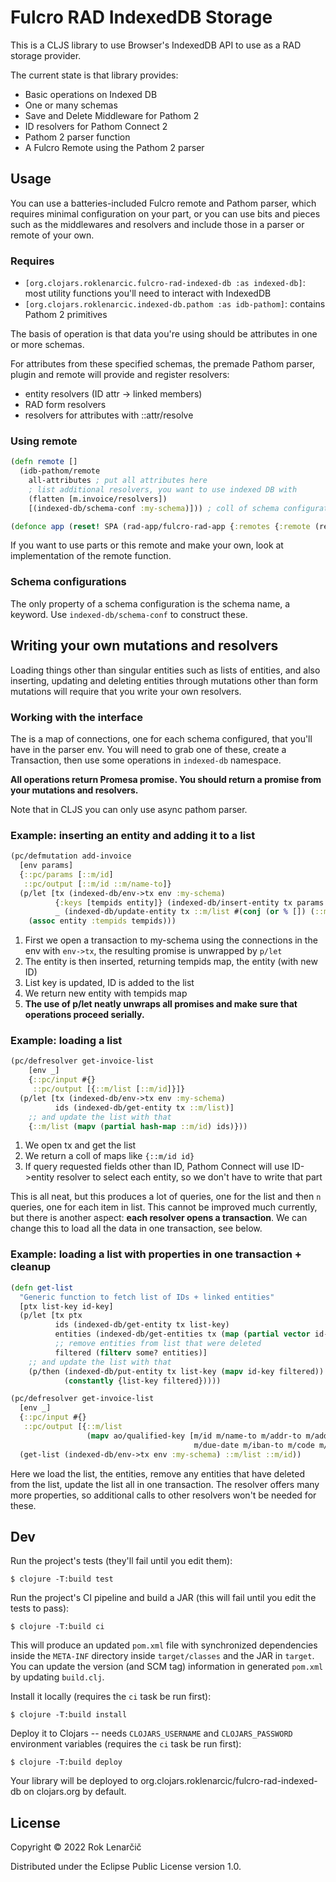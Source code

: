 # Fulcro RAD IndexedDB Storage

This is a CLJS library to use Browser's IndexedDB API to use as a RAD storage provider.

The current state is that library provides:
- Basic operations on Indexed DB
- One or many schemas
- Save and Delete Middleware for Pathom 2
- ID resolvers for Pathom Connect 2
- Pathom 2 parser function
- A Fulcro Remote using the Pathom 2 parser

## Usage

You can use a batteries-included Fulcro remote and Pathom parser, which
requires minimal configuration on your part, or you can use bits and pieces
such as the middlewares and resolvers and include those in a parser or remote
of your own.

### Requires

- `[org.clojars.roklenarcic.fulcro-rad-indexed-db :as indexed-db]`: most utility functions you'll need to interact with IndexedDB
- `[org.clojars.roklenarcic.indexed-db.pathom :as idb-pathom]`: contains Pathom 2 primitives

The basis of operation is that data you're using should be attributes in one or more schemas.

For attributes from these specified schemas, the premade Pathom parser, plugin and remote will provide and register 
resolvers:
- entity resolvers (ID attr -> linked members)
- RAD form resolvers 
- resolvers for attributes with ::attr/resolve 

### Using remote

```clojure
(defn remote []
  (idb-pathom/remote
    all-attributes ; put all attributes here
    ; list additional resolvers, you want to use indexed DB with
    (flatten [m.invoice/resolvers])  
    [(indexed-db/schema-conf :my-schema)])) ; coll of schema configurations

(defonce app (reset! SPA (rad-app/fulcro-rad-app {:remotes {:remote (remote)}})))
```

If you want to use parts or this remote and make your own, look at implementation of the remote function.

### Schema configurations

The only property of a schema configuration is the schema name, a keyword. Use `indexed-db/schema-conf` to construct
these.

## Writing your own mutations and resolvers

Loading things other than singular entities such as lists of entities, and also inserting, updating and deleting
entities through mutations other than form mutations will require that you write your own resolvers.

### Working with the interface

The is a map of connections, one for each schema configured, that you'll have in the parser env. You will need
to grab one of these, create a Transaction, then use some operations in `indexed-db` namespace.

**All operations return Promesa promise. You should return a promise from your mutations and resolvers.**

Note that in CLJS you can only use async pathom parser.

### Example: inserting an entity and adding it to a list

```clojure
(pc/defmutation add-invoice
  [env params]
  {::pc/params [::m/id]
   ::pc/output [::m/id ::m/name-to]}
  (p/let [tx (indexed-db/env->tx env :my-schema)
          {:keys [tempids entity]} (indexed-db/insert-entity tx params ::m/id)
          _ (indexed-db/update-entity tx ::m/list #(conj (or % []) (::m/id entity)))]
    (assoc entity :tempids tempids)))
```

1. First we open a transaction to my-schema using the connections in the env with `env->tx`, the resulting promise is unwrapped by `p/let`
2. The entity is then inserted, returning tempids map, the entity (with new ID)
3. List key is updated, ID is added to the list
4. We return new entity with tempids map
5. **The use of p/let neatly unwraps all promises and make sure that operations proceed serially.**

### Example: loading a list 

```clojure
(pc/defresolver get-invoice-list
    [env _]
    {::pc/input #{}
     ::pc/output [{::m/list [::m/id]}]}
  (p/let [tx (indexed-db/env->tx env :my-schema)
          ids (indexed-db/get-entity tx ::m/list)]
    ;; and update the list with that
    {::m/list (mapv (partial hash-map ::m/id) ids)}))
```

1. We open tx and get the list
2. We return a coll of maps like `{::m/id id}`
3. If query requested fields other than ID, Pathom Connect will use ID->entity resolver to select each entity, so we don't have to write that part

This is all neat, but this produces a lot of queries, one for the list and then `n` queries, one for each item in list.
This cannot be improved much currently, but there is another aspect: **each resolver opens a transaction**. We can change this to
load all the data in one transaction, see below.

### Example: loading a list with properties in one transaction + cleanup

```clojure
(defn get-list 
  "Generic function to fetch list of IDs + linked entities"
  [ptx list-key id-key]
  (p/let [tx ptx
          ids (indexed-db/get-entity tx list-key)
          entities (indexed-db/get-entities tx (map (partial vector id-key) ids))
          ;; remove entities from list that were deleted
          filtered (filterv some? entities)]
    ;; and update the list with that
    (p/then (indexed-db/put-entity tx list-key (mapv id-key filtered))
            (constantly {list-key filtered}))))

(pc/defresolver get-invoice-list
  [env _]
  {::pc/input #{}
   ::pc/output [{::m/list
                 (mapv ao/qualified-key [m/id m/name-to m/addr-to m/addr2-to m/amount m/description
                                         m/due-date m/iban-to m/code m/ref-to])}]}
  (get-list (indexed-db/env->tx env :my-schema) ::m/list ::m/id))
```

Here we load the list, the entities, remove any entities that have deleted from the list,
update the list all in one transaction. The resolver offers many more properties, so additional calls
to other resolvers won't be needed for these.

## Dev

Run the project's tests (they'll fail until you edit them):

    $ clojure -T:build test

Run the project's CI pipeline and build a JAR (this will fail until you edit the tests to pass):

    $ clojure -T:build ci

This will produce an updated `pom.xml` file with synchronized dependencies inside the `META-INF`
directory inside `target/classes` and the JAR in `target`. You can update the version (and SCM tag)
information in generated `pom.xml` by updating `build.clj`.

Install it locally (requires the `ci` task be run first):

    $ clojure -T:build install

Deploy it to Clojars -- needs `CLOJARS_USERNAME` and `CLOJARS_PASSWORD` environment
variables (requires the `ci` task be run first):

    $ clojure -T:build deploy

Your library will be deployed to org.clojars.roklenarcic/fulcro-rad-indexed-db on clojars.org by default.

## License

Copyright © 2022 Rok Lenarčič

Distributed under the Eclipse Public License version 1.0.
